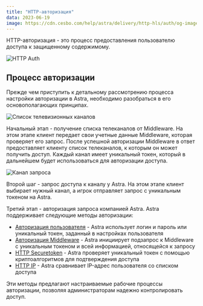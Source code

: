 ```yaml
---
title: "HTTP-авторизация"
data: 2023-06-19
image: https://cdn.cesbo.com/help/astra/delivery/http-hls/auth/og-image.png
---
```


HTTP-авторизация - это процесс предоставления пользователю доступа к защищенному содержимому.

![HTTP Auth](https://cdn.cesbo.com/help/astra/delivery/http-hls/auth/diagram.svg)

## Процесс авторизации[](https://help.cesbo.com/astra/delivery/http-hls-auth/auth#authorization-workflow)

Прежде чем приступить к детальному рассмотрению процесса настройки авторизации в Astra, необходимо разобраться в его основополагающих принципах.

![Список телевизионных каналов](https://cdn.cesbo.com/help/astra/delivery/http-hls/auth/step-1.svg)

Начальный этап - получение списка телеканалов от Middleware. На этом этапе клиент передает свои учетные данные Middleware, которая проверяет его запрос. После успешной авторизации Middleware в ответ предоставляет клиенту список телеканалов, к которым он может получить доступ. Каждый канал имеет уникальный токен, который в дальнейшем будет использоваться для авторизации доступа.

![Канал запроса](https://cdn.cesbo.com/help/astra/delivery/http-hls/auth/step-2.svg)

Второй шаг - запрос доступа к каналу у Astra. На этом этапе клиент выбирает нужный канал, а игрок отправляет запрос с уникальным токеном на Astra.

Третий этап - авторизация запроса компанией Astra. Astra поддерживает следующие методы авторизации:

- [Авторизация пользователя](https://help.cesbo.com/astra/delivery/http-hls-auth/user) - Astra использует логин и пароль или уникальный токен, заданный в настройках пользователя
- [Авторизация Middleware](https://help.cesbo.com/astra/delivery/http-hls-auth/middleware) - Astra инициирует подзапрос к Middleware с уникальным токеном и всей информацией, относящейся к запросу
- [HTTP Securetoken](https://help.cesbo.com/astra/delivery/http-hls-auth/securetoken) - Astra проверяет уникальный токен с помощью криптоалгоритмов для подтверждения доступа
- [HTTP IP](https://help.cesbo.com/astra/delivery/http-hls-auth/ip) - Astra сравнивает IP-адрес пользователя со списком доступа

Эти методы предлагают настраиваемые рабочие процессы авторизации, позволяя администраторам надежно контролировать доступ.
